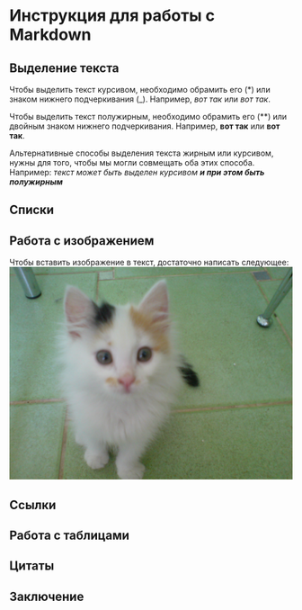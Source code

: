 #  Инструкция для работы с Markdown

## Выделение текста

Чтобы выделить текст курсивом, необходимо обрамить его (*) или знаком нижнего подчеркивания (_). Например, *вот так* или _вот так_.

Чтобы выделить текст полужирным, необходимо обрамить его (**) или двойным знаком нижнего подчеркивания. Например, **вот так** или __вот так__.

Альтернативные способы выделения текста жирным или курсивом, нужны для того, чтобы мы могли совмещать оба этих способа. Например: _текст может быть выделен курсивом **и при этом быть полужирным**_



## Списки

## Работа с изображением

Чтобы вставить изображение в текст, достаточно написать следующее: ![А это Клавочка!](Klava.JPG)


## Ссылки

## Работа с таблицами

## Цитаты

## Заключение